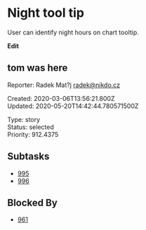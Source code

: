 # Night tool tip

User can identify night hours on chart tooltip.

**Edit**

## **tom was here**

Reporter: Radek Mat?j <radek@nikdo.cz>  

Created: 2020-03-06T13:56:21.800Z  
Updated: 2020-05-20T14:42:44.780571500Z

Type: story  
Status: selected  
Priority: 912.4375

## Subtasks
- [995](995.md "Add blackest theme")
- [996](996.md "Another subtask")

## Blocked By
- [961](961.md "User detail tabs")
